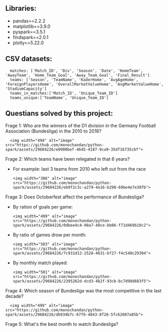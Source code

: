 ## Libraries:

- pandas==2.2.2
- matplotlib==3.9.0
- pyspark==3.5.1
- findspark==2.0.1
- plotly==5.22.0

## CSV datasets:

      matches: ['Match_ID', 'Div', 'Season', 'Date', 'HomeTeam', 'AwayTeam', 'Home_Team_Goal', 'Away_Team_Goal', 'Final_Result']
      teams: ['Season', 'TeamName', 'KaderHome', 'AvgAgeHome', 'ForeignPlayersHome', 'OverallMarketValueHome', 'AvgMarketValueHome', 'StadiumCapacity']
      teams_in_matches:['Match_ID', 'Unique_Team_ID']
      teams_unique:['TeamName', 'Unique_Team_ID']

      
## Questians solved by this project:

Frage 1: Who are the winners of the D1 division in the Germany Football Association (Bundesliga) in the 2010 to 2016?

      <img width="494" alt="image" src="https://github.com/monochandan/python-spark/assets/29684226/e0900bef-4645-4187-9ca9-35df16735cbf">
      
Frage 2: Which teams have been relegated in that 6 years? 

  - For example: last 3 teams from 2010 who left out from the race

        <img width="386" alt="image" src="https://github.com/monochandan/python-spark/assets/29684226/eb9f2c3c-a279-4e16-b298-69be4e7e30fb">

Frage 3: Does Octoberfest affect the performance of Bundesliga? 

  - By ration of goals per game:

        <img width="499" alt="image" src="https://github.com/monochandan/python-spark/assets/29684226/0dbee4c4-98a7-40ce-bb86-f71d469b10c2">

  - By ratio of games drow per month:

        <img width="503" alt="image" src="https://github.com/monochandan/python-spark/assets/29684226/7c931d12-2528-4631-bf27-f4c540c29304">

  - By monthly match played:

        <img width="501" alt="image" src="https://github.com/monochandan/python-spark/assets/29684226/2395262d-dcd3-4b2f-93cb-bc7d98d683f5">


Frage 4: Which season of Bundesliga was the most competitive in the last decade?

      <img width="499" alt="image" src="https://github.com/monochandan/python-spark/assets/29684226/db934b7c-67f6-4843-8f26-5fc62807a85b">

Frage 5: What's the best month to watch Bundesliga?


  
